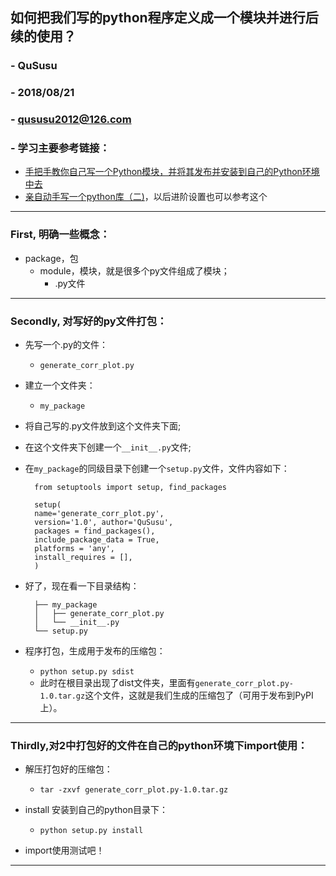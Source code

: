 ## 如何把我们写的python程序定义成一个模块并进行后续的使用？
### - QuSusu
### - 2018/08/21
### - qususu2012@126.com


### - 学习主要参考链接：
- [手把手教你自己写一个Python模块，并将其发布并安装到自己的Python环境中去](https://blog.csdn.net/coolcooljob/article/details/80082907)
- [亲自动手写一个python库（二)](https://www.jianshu.com/p/81d20ccf5d13)，以后进阶设置也可以参考这个


---
### First, 明确一些概念：

- package，包
	- module，模块，就是很多个py文件组成了模块；
		- .py文件

---

### Secondly, 对写好的py文件打包：

- 先写一个.py的文件：
	- `generate_corr_plot.py`
- 建立一个文件夹：
	- `my_package`
- 将自己写的.py文件放到这个文件夹下面;
- 在这个文件夹下创建一个`__init__.py`文件;
- 在`my_package`的同级目录下创建一个`setup.py`文件，文件内容如下：
		
		from setuptools import setup, find_packages
		
		setup(
		name='generate_corr_plot.py',
		version='1.0', author='QuSusu',
		packages = find_packages(),
		include_package_data = True,
		platforms = 'any',
		install_requires = [],
		)

- 好了，现在看一下目录结构：

		├── my_package
		│   ├── generate_corr_plot.py
		│   └── __init__.py
		└── setup.py
- 程序打包，生成用于发布的压缩包：
	- `python setup.py sdist`
	- 此时在根目录出现了dist文件夹，里面有`generate_corr_plot.py-1.0.tar.gz`这个文件，这就是我们生成的压缩包了（可用于发布到PyPI上）。

---

### Thirdly,对2中打包好的文件在自己的python环境下import使用：
- 解压打包好的压缩包：
	- `tar -zxvf generate_corr_plot.py-1.0.tar.gz`

- install 安装到自己的python目录下：
	- `python setup.py install`

- import使用测试吧！

---
